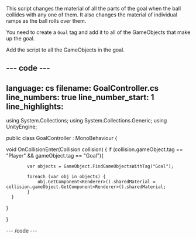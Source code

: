 This script changes the material of all the parts of the goal when the ball collides with any one of them. It also changes the material of individual ramps as the ball rolls over them. 

You need to create a `Goal` tag and add it to all of the GameObjects that make up the goal.

Add the script to all the GameObjects in the goal. 

--- code ---
---
language: cs
filename: GoalController.cs
line_numbers: true
line_number_start: 1
line_highlights:
---

using System.Collections;
using System.Collections.Generic;
using UnityEngine;

public class GoalController : MonoBehaviour
{

  void OnCollisionEnter(Collision collision)
  {
      if (collision.gameObject.tag == "Player" && gameObject.tag == "Goal"){
            
            var objects = GameObject.FindGameObjectsWithTag("Goal");
        
            foreach (var obj in objects) {
                obj.GetComponent<Renderer>().sharedMaterial = collision.gameObject.GetComponent<Renderer>().sharedMaterial;
            }         
      }
  }

}

--- /code ---
